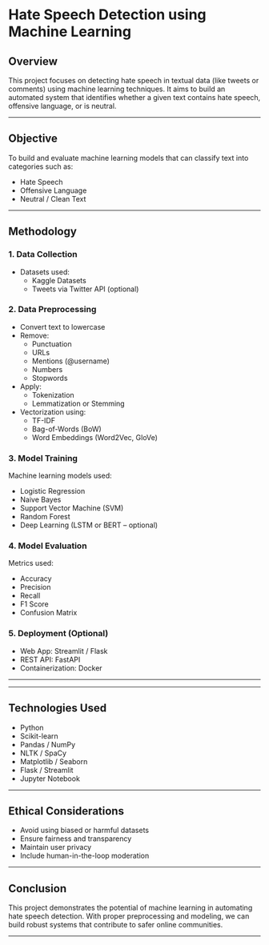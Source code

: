#  Hate Speech Detection using Machine Learning

##  Overview
This project focuses on detecting hate speech in textual data (like tweets or comments) using machine learning techniques. It aims to build an automated system that identifies whether a given text contains hate speech, offensive language, or is neutral.

---

##  Objective
To build and evaluate machine learning models that can classify text into categories such as:
- Hate Speech
- Offensive Language
- Neutral / Clean Text

---

##  Methodology

### 1. Data Collection
- Datasets used:
  - Kaggle Datasets
  - Tweets via Twitter API (optional)

### 2. Data Preprocessing
- Convert text to lowercase
- Remove:
  - Punctuation
  - URLs
  - Mentions (@username)
  - Numbers
  - Stopwords
- Apply:
  - Tokenization
  - Lemmatization or Stemming
- Vectorization using:
  - TF-IDF
  - Bag-of-Words (BoW)
  - Word Embeddings (Word2Vec, GloVe)

### 3. Model Training
Machine learning models used:
- Logistic Regression
- Naive Bayes
- Support Vector Machine (SVM)
- Random Forest
- Deep Learning (LSTM or BERT – optional)

### 4. Model Evaluation
Metrics used:
- Accuracy
- Precision
- Recall
- F1 Score
- Confusion Matrix

### 5. Deployment (Optional)
- Web App: Streamlit / Flask
- REST API: FastAPI
- Containerization: Docker

---

---

##  Technologies Used
- Python
- Scikit-learn
- Pandas / NumPy
- NLTK / SpaCy
- Matplotlib / Seaborn
- Flask / Streamlit
- Jupyter Notebook

---

##  Ethical Considerations
- Avoid using biased or harmful datasets
- Ensure fairness and transparency
- Maintain user privacy
- Include human-in-the-loop moderation

---

##  Conclusion
This project demonstrates the potential of machine learning in automating hate speech detection. With proper preprocessing and modeling, we can build robust systems that contribute to safer online communities.

---





